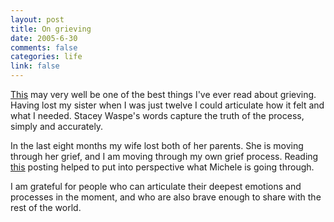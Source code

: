 ```yaml
--- 
layout: post
title: On grieving
date: 2005-6-30
comments: false
categories: life
link: false
---
```

<a href="http://www.staceywaspe.com/archives//2005/06.30_things_i_n.html" title="Things I need">This</a> may very well be one of the best things I've ever read about grieving. Having lost my sister when I was just twelve I could articulate how it felt and what I needed. Stacey Waspe's words capture the truth of the process, simply and accurately.

In the last eight months my wife lost both of her parents. She is moving through her grief, and I am moving through my own grief process. Reading <a href="http://www.staceywaspe.com/archives//2005/06.30_things_i_n.html" title="Things I need">this</a> posting helped to put into perspective what Michele is going through.

I am grateful for people who can articulate their deepest emotions and processes in the moment, and who are also brave enough to share with the rest of the world.
